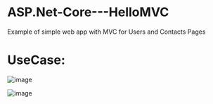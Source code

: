 # ASP.Net-Core---HelloMVC
Example of simple web app with MVC for Users and Contacts Pages


UseCase:
===
![image](https://github.com/user-attachments/assets/3b16a47a-969e-455d-9ac7-470ace55bbcc)

![image](https://github.com/user-attachments/assets/97d2852e-415c-4075-bcb3-a90156aa4807)

